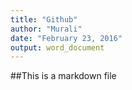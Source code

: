 ```yaml
---
title: "Github"
author: "Murali"
date: "February 23, 2016"
output: word_document
---
```


##This is a markdown file